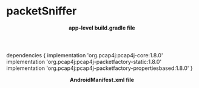 # packetSniffer
<header>
  <p> <b>  app-level build.gradle file</b>
  
</p>
</header>

dependencies {
    implementation 'org.pcap4j:pcap4j-core:1.8.0'
    implementation 'org.pcap4j:pcap4j-packetfactory-static:1.8.0'
    implementation 'org.pcap4j:pcap4j-packetfactory-propertiesbased:1.8.0'
}


<header>
  <p>  <b>AndroidManifest.xml file</b></p> </header>
<uses-permission android:name="android.permission.WRITE_EXTERNAL_STORAGE" />

</header>
